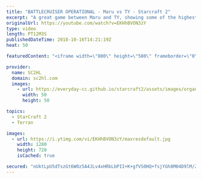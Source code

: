 ```yaml
---
title: "BATTLECRUISER OPERATIONAL - Maru vs TY - Starcraft 2"
excerpt: "A great game between Maru and TY, showing some of the highest level terran vs terran gameplay ► http://bit.ly/SC2HLsubscribe - SUBSCRIBE to SC2HL!    Thank you for watching our videos! Subscribe for more StarCraft 2: Legacy of the void highlights. We also upload other content, such as trailers & montages."
originalUrl: https://youtube.com/watch?v=EKHhBVON3zY
type: video
length: PT12M3S
publishedDateTime: 2018-10-16T14:21:19Z
heat: 50

featuredContent: "<iframe width=\"800\" height=\"500\" frameborder=\"0\" src=\"https://www.youtube.com/embed/EKHhBVON3zY\" allow=\"accelerometer; autoplay; encrypted-media; gyroscope; picture-in-picture\" allowfullscreen></iframe>"

provider:
  name: SC2HL
  domain: sc2hl.com
  images:
    - url: https://everyday-cc.github.io/starcraft2/assets/images/organizations/sc2hl.com-50x50.jpg
      width: 50
      height: 50

topics:
  - StarCraft 2
  - Terran

images:
  - url: https://i.ytimg.com/vi/EKHhBVON3zY/maxresdefault.jpg
    width: 1280
    height: 720
    isCached: true

secured: "nUktLpU5dTszGt6W0z5A4JLv4xHRbLbPII+K+gfVS0HQ+fsjYGh8M04D9lM/ZVecyBq2b+m2zxXBD8AhE1oE9KHURCql9RP/Tz+KMnPfbCCirlA3yRunIyE60EuvApHtgIdWdwsxMvq4Jn8vuxBgUidyC7TphOwSl++KmKT4N5166J46W9uHsNmN7MtvgCMeLYQQzyg0jG3sFGF+L65FLQXmMIAhExMwWSS0zmQ2kTCR1zpNXJbJ3bbYZdDLkjTJQuvOXm2iOG5LGqB7chj928gE/Ed1J+rd/Kl5bEbQ4jD/AeJ4ytf1i/lpeNhM4GpM1YyGYJkB6ggJDDq6A/mUriUCsh44WJFF42Ha0mN30V3xJKo32G6pbDDNygA9+7t7elNPmSW2WMiRCY2kwOXlX5p1tS23bcBwAkD1KV5L1YXZHWSlbJUsTg11d0+BhylD;4oKbYKEdUsyGDcKROsuLxw=="
---
```


